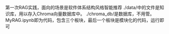 第一次RAG实践，面向的场景是软件体系结构风格智能推荐
./data/中的文件是知识库，用以存入Chroma向量数据库中。
./chroma_db/是数据库，不用管。
MyRAG.ipynb即为代码，包含三个板块，最后一个板块是模块化的代码，运行即可
